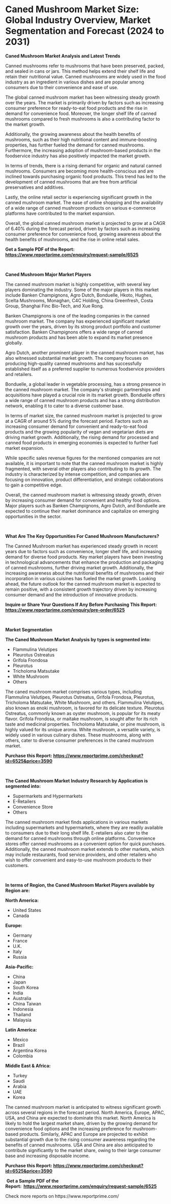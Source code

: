 <p><h1>Caned Mushroom Market Size: Global Industry Overview, Market Segmentation and Forecast (2024 to 2031)</h1></p><p><strong>Caned Mushroom Market Analysis and Latest Trends</strong></p>
<p><p>Canned mushrooms refer to mushrooms that have been preserved, packed, and sealed in cans or jars. This method helps extend their shelf life and retain their nutritional value. Canned mushrooms are widely used in the food industry as an ingredient in various dishes and are popular among consumers due to their convenience and ease of use.</p><p>The global canned mushroom market has been witnessing steady growth over the years. The market is primarily driven by factors such as increasing consumer preference for ready-to-eat food products and the rise in demand for convenience food. Moreover, the longer shelf life of canned mushrooms compared to fresh mushrooms is also a contributing factor to the market growth.</p><p>Additionally, the growing awareness about the health benefits of mushrooms, such as their high nutritional content and immune-boosting properties, has further fueled the demand for canned mushrooms. Furthermore, the increasing adoption of mushroom-based products in the foodservice industry has also positively impacted the market growth.</p><p>In terms of trends, there is a rising demand for organic and natural canned mushrooms. Consumers are becoming more health-conscious and are inclined towards purchasing organic food products. This trend has led to the development of canned mushrooms that are free from artificial preservatives and additives.</p><p>Lastly, the online retail sector is experiencing significant growth in the canned mushroom market. The ease of online shopping and the availability of a wide range of canned mushroom products on various e-commerce platforms have contributed to the market expansion.</p><p>Overall, the global canned mushroom market is projected to grow at a CAGR of 6.40% during the forecast period, driven by factors such as increasing consumer preference for convenience food, growing awareness about the health benefits of mushrooms, and the rise in online retail sales.</p></p>
<p><strong>Get a Sample PDF of the Report:&nbsp; <a href="https://www.reportprime.com/enquiry/request-sample/6525">https://www.reportprime.com/enquiry/request-sample/6525</a></strong></p>
<p>&nbsp;</p>
<p><strong>Caned Mushroom Major Market Players</strong></p>
<p><p>The canned mushroom market is highly competitive, with several key players dominating the industry. Some of the major players in this market include Banken Champignons, Agro Dutch, Bonduelle, Hkoto, Hughes, Scelta Mushrooms, Monaghan, C4C Holding, China Greenfresh, Costa Group, Shanghai Finc Bio-Tech, and Xue Rong.</p><p>Banken Champignons is one of the leading companies in the canned mushroom market. The company has experienced significant market growth over the years, driven by its strong product portfolio and customer satisfaction. Banken Champignons offers a wide range of canned mushroom products and has been able to expand its market presence globally.</p><p>Agro Dutch, another prominent player in the canned mushroom market, has also witnessed substantial market growth. The company focuses on producing high-quality canned mushrooms and has successfully established itself as a preferred supplier to numerous foodservice providers and retailers.</p><p>Bonduelle, a global leader in vegetable processing, has a strong presence in the canned mushroom market. The company's strategic partnerships and acquisitions have played a crucial role in its market growth. Bonduelle offers a wide range of canned mushroom products and has a strong distribution network, enabling it to cater to a diverse customer base.</p><p>In terms of market size, the canned mushroom market is projected to grow at a CAGR of around 5% during the forecast period. Factors such as increasing consumer demand for convenient and ready-to-eat food products and the growing popularity of vegan and vegetarian diets are driving market growth. Additionally, the rising demand for processed and canned food products in emerging economies is expected to further fuel market expansion.</p><p>While specific sales revenue figures for the mentioned companies are not available, it is important to note that the canned mushroom market is highly fragmented, with several other players also contributing to its growth. The industry is characterized by intense competition, and companies are focusing on innovation, product differentiation, and strategic collaborations to gain a competitive edge.</p><p>Overall, the canned mushroom market is witnessing steady growth, driven by increasing consumer demand for convenient and healthy food options. Major players such as Banken Champignons, Agro Dutch, and Bonduelle are expected to continue their market dominance and capitalize on emerging opportunities in the sector.</p></p>
<p>&nbsp;</p>
<p><strong>What Are The Key Opportunities For Caned Mushroom Manufacturers?</strong></p>
<p><p>The Canned Mushroom market has experienced steady growth in recent years due to factors such as convenience, longer shelf life, and increasing demand for diverse food products. Key market players have been investing in technological advancements that enhance the production and packaging of canned mushrooms, further driving market growth. Additionally, the increasing awareness about the nutritional benefits of mushrooms and their incorporation in various cuisines has fueled the market growth. Looking ahead, the future outlook for the canned mushroom market is expected to remain positive, with a consistent growth trajectory driven by increasing consumer demand and the introduction of innovative products.</p></p>
<p><strong>Inquire or Share Your Questions If Any Before Purchasing This Report: <a href="https://www.reportprime.com/enquiry/pre-order/6525">https://www.reportprime.com/enquiry/pre-order/6525</a></strong></p>
<p>&nbsp;</p>
<p><strong>Market Segmentation</strong></p>
<p><strong>The Caned Mushroom Market Analysis by types is segmented into:</strong></p>
<p><ul><li>Flammulina Velutipes</li><li>Pleurotus Ostreatus</li><li>Grifola Frondosa</li><li>Pleurotus</li><li>Tricholoma Matsutake</li><li>White Mushroom</li><li>Others</li></ul></p>
<p><p>The caned mushroom market comprises various types, including Flammulina Velutipes, Pleurotus Ostreatus, Grifola Frondosa, Pleurotus, Tricholoma Matsutake, White Mushroom, and others. Flammulina Velutipes, also known as enoki mushroom, is favored for its delicate texture. Pleurotus Ostreatus, commonly known as oyster mushroom, is popular for its meaty flavor. Grifola Frondosa, or maitake mushroom, is sought after for its rich taste and medicinal properties. Tricholoma Matsutake, or pine mushroom, is highly valued for its unique aroma. White mushroom, a versatile variety, is widely used in various culinary dishes. These mushrooms, along with others, cater to diverse consumer preferences in the caned mushroom market.</p></p>
<p><strong>Purchase this Report:&nbsp;<a href="https://www.reportprime.com/checkout?id=6525&price=3590">https://www.reportprime.com/checkout?id=6525&price=3590</a></strong></p>
<p>&nbsp;</p>
<p><strong>The Caned Mushroom Market Industry Research by Application is segmented into:</strong></p>
<p><ul><li>Supermarkets and Hypermarkets</li><li>E-Retailers</li><li>Convenience Store</li><li>Others</li></ul></p>
<p><p>The canned mushroom market finds applications in various markets including supermarkets and hypermarkets, where they are readily available to consumers due to their long shelf life. E-retailers also cater to the demand for canned mushrooms through online platforms. Convenience stores offer canned mushrooms as a convenient option for quick purchases. Additionally, the canned mushroom market extends to other markets, which may include restaurants, food service providers, and other retailers who wish to offer convenient and easy-to-use mushroom products to their customers.</p></p>
<p>&nbsp;</p>
<p><strong>In terms of Region, the Caned Mushroom Market Players available by Region are:</strong></p>
<p>
    <p> <strong> North America: </strong>
        <ul>
            <li>United States</li>
            <li>Canada</li>
        </ul>
        </p> 
    <p> <strong> Europe: </strong>
        <ul>
            <li>Germany</li>
            <li>France</li>
            <li>U.K.</li>
            <li>Italy</li>
            <li>Russia</li>
        </ul>
        </p> 
    <p> <strong> Asia-Pacific: </strong>
        <ul>
            <li>China</li>
            <li>Japan</li>
            <li>South Korea</li>
            <li>India</li>
            <li>Australia</li>
            <li>China Taiwan</li>
            <li>Indonesia</li>
            <li>Thailand</li>
            <li>Malaysia</li>
        </ul>
        </p> 
    <p> <strong> Latin America: </strong>
        <ul>
            <li>Mexico</li>
            <li>Brazil</li>
            <li>Argentina Korea</li>
            <li>Colombia</li>
        </ul>
        </p> 
    <p> <strong> Middle East & Africa: </strong>
        <ul>
            <li>Turkey</li>
            <li>Saudi</li>
            <li>Arabia</li>
            <li>UAE</li>
            <li>Korea</li>
        </ul>
    </p>
    </p>
<p><p>The canned mushroom market is anticipated to witness significant growth across several regions in the forecast period. North America, Europe, APAC, USA, and China are expected to dominate this market. North America is likely to hold the largest market share, driven by the growing demand for convenience food options and the increasing preference for mushroom-based products. Similarly, APAC and Europe are projected to exhibit substantial growth due to the rising consumer awareness regarding the benefits of canned mushrooms. USA and China are also anticipated to contribute significantly to the market share, owing to their large consumer base and increasing disposable income.</p></p>
<p><strong>Purchase this Report: <a href="https://www.reportprime.com/checkout?id=6525&price=3590">https://www.reportprime.com/checkout?id=6525&price=3590</a></strong></p>
<p>&nbsp;<strong>Get a Sample PDF of the Report:&nbsp;&nbsp;<a href="https://www.reportprime.com/enquiry/request-sample/6525">https://www.reportprime.com/enquiry/request-sample/6525</a></strong></p>
<p><strong></strong></p>
<p>Check more reports on https://www.reportprime.com/</p>